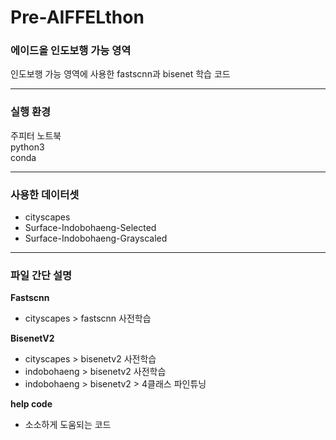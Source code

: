 # Pre-AIFFELthon
### 에이드올 인도보행 가능 영역
인도보행 가능 영역에 사용한 fastscnn과 bisenet 학습 코드

---
### 실행 환경
주피터 노트북  
python3  
conda

---
### 사용한 데이터셋
- cityscapes  
- Surface-Indobohaeng-Selected  
- Surface-Indobohaeng-Grayscaled

---
### 파일 간단 설명
**Fastscnn**
  - cityscapes > fastscnn 사전학습

**BisenetV2**
  - cityscapes > bisenetv2 사전학습  
  - indobohaeng > bisenetv2 사전학습  
  - indobohaeng > bisenetv2 > 4클래스 파인튜닝
 
**help code**
  - 소소하게 도움되는 코드
